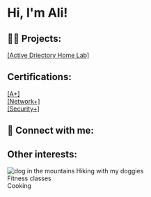 <h1>Hi, I'm Ali!</h1> 

<h2>👨‍💻 Projects:</h2>
<a href="https://www.youtube.com/watch?v=a83ASGn_V_s](https://www.youtube.com/watch?v=MHsI8hJmggI&list=PLqBeiU46hx1H--SNfTrohTOWeqkK-M2Y0&index=1">[Active Driectory Home Lab]</a>

<h2> Certifications: </h2>
<a href="">[A+]</a><br>
<a href="">[Network+]</a><br>
<a href="">[Security+]</a><br>

<h2> 🤳 Connect with me:</h2>

<h2> Other interests:</h2>
<img src="https://scontent-den4-1.xx.fbcdn.net/v/t1.6435-9/198590438_4243533525712232_498004515905187159_n.jpg?_nc_cat=108&ccb=1-7&_nc_sid=300f58&_nc_ohc=iWCi894bdjkAX_feO4Y&_nc_ht=scontent-den4-1.xx&oh=00_AfA6hAzeuRDyCMIfnpoDzH0BPCLNr1hO-t24T5VMMliz8Q&oe=65A9A976" alt="dog in the mountains">  
Hiking with my doggies<br>
Fitness classes<br>
Cooking<br>
